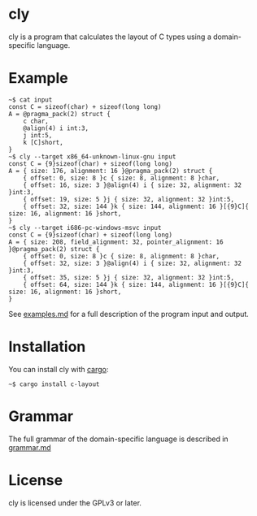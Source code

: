 # cly

cly is a program that calculates the layout of C types using a domain-specific language.

# Example

```shell-session
~$ cat input
const C = sizeof(char) + sizeof(long long)
A = @pragma_pack(2) struct {
    c char,
    @align(4) i int:3,
    j int:5,
    k [C]short,
}
~$ cly --target x86_64-unknown-linux-gnu input
const C = {9}sizeof(char) + sizeof(long long)
A = { size: 176, alignment: 16 }@pragma_pack(2) struct {
    { offset: 0, size: 8 }c { size: 8, alignment: 8 }char,
    { offset: 16, size: 3 }@align(4) i { size: 32, alignment: 32 }int:3,
    { offset: 19, size: 5 }j { size: 32, alignment: 32 }int:5,
    { offset: 32, size: 144 }k { size: 144, alignment: 16 }[{9}C]{ size: 16, alignment: 16 }short,
}
~$ cly --target i686-pc-windows-msvc input
const C = {9}sizeof(char) + sizeof(long long)
A = { size: 208, field_alignment: 32, pointer_alignment: 16 }@pragma_pack(2) struct {
    { offset: 0, size: 8 }c { size: 8, alignment: 8 }char,
    { offset: 32, size: 3 }@align(4) i { size: 32, alignment: 32 }int:3,
    { offset: 35, size: 5 }j { size: 32, alignment: 32 }int:5,
    { offset: 64, size: 144 }k { size: 144, alignment: 16 }[{9}C]{ size: 16, alignment: 16 }short,
}
```

See [examples.md](./examples.md) for a full description of the program input and output.

# Installation

You can install cly with [cargo](https://rustup.rs):

```console
~$ cargo install c-layout
```

# Grammar

The full grammar of the domain-specific language is described in [grammar.md](./grammar.md)

# License

cly is licensed under the GPLv3 or later.
